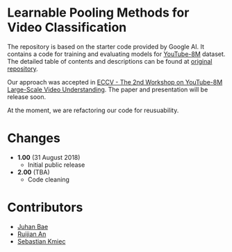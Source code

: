 # Learnable Pooling Methods for Video Classification
The repository is based on the starter code provided by Google AI. It contains a code for training and evaluating models for [YouTube-8M](https://research.google.com/youtube8m/) dataset. The detailed table of contents and descriptions can be found at [original repository](https://github.com/google/youtube-8m).

Our approach was accepted in [ECCV - The 2nd Workshop on YouTube-8M Large-Scale Video Understanding](https://research.google.com/youtube8m/workshop2018/index.html). The paper and presentation will be release soon.

At the moment, we are refactoring our code for reusuability.

# Changes
- **1.00** (31 August 2018)
    - Initial public release
- **2.00** (TBA)
    - Code cleaning

# Contributors
- [Juhan Bae](https://github.com/pomonam)
- [Ruijian An](https://github.com/RuijianSZ)
- [Sebastian Kmiec](https://github.com/sebastiankmiec)

